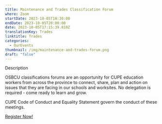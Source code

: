 ```yaml
---
title: Maintenance and Trades Classification Forum
where: Zoom
startDate: 2023-10-05T18:30:00
endDate: 2023-10-05T20:00:00
date: 2023-10-05T17:15:39.810Z
translationKey: Trades
linktitle: Trades
categories:
  - OurEvents
thumbnail: /img/maintenance-and-trades-forum.png
draft: "false"
---
```

Description

OSBCU classifications forums are an opportunity for CUPE education workers from across the province to connect, share, plan and action on issues that they are facing in our schools and worksites. No delegation is required - come ready to learn and grow. 

CUPE Code of Conduct and Equality Statement govern the conduct of these meetings.

[Register Now!](https://osbcu-ca.zoom.us/meeting/register/tZEtdeqgrj4iGNwQl2rbo9NXPPL74bgZqIoI)